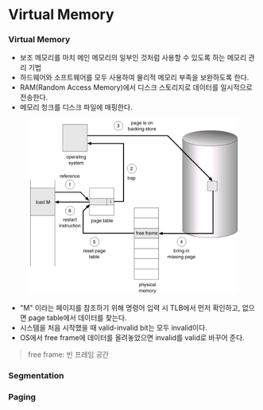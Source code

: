 # Virtual Memory

### Virtual Memory

* 보조 메모리를 마치 메인 메모리의 일부인 것처럼 사용할 수 있도록 하는 메모리 관리 기법
* 하드웨어와 소프트웨어를 모두 사용하여 물리적 메모리 부족을 보완하도록 한다.
* RAM(Random Access Memory)에서 디스크 스토리지로 데이터를 일시적으로 전송한다.
* 메모리 청크를 디스크 파일에 매핑한다.

<figure><img src="../../.gitbook/assets/image (4) (1) (1) (1) (1).png" alt="" width="563"><figcaption></figcaption></figure>

* "M" 이라는 페이지를 참조하기 위해 명령어 입력 시 TLB에서 먼저 확인하고, 없으면 page table에서 데이터를 찾는다.
* 시스템을 처음 시작했을 때 valid-invalid bit는 모두 invalid이다.
* OS에서 free frame에 데이터를 올려놓았으면 invalid를 valid로 바꾸어 준다.

> free frame: 빈 프레임 공간

### Segmentation





### Paging

